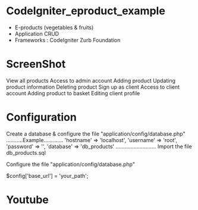 # CodeIgniter_eproduct_example
<ul>
	<li>E-products (vegetables &amp; fruits)</li>
<li>Application CRUD
	<li>Frameworks :  CodeIgniter    Zurb Foundation</li>
	</ul>


# ScreenShot

View all products
Access to admin account
Adding product
Updating product information
Deleting product
Sign up as client
Access to client account
Adding product to basket
Editing client profile

# Configuration
Create a database & configure the file "application/config/database.php" 
...........Example.............
  'hostname' => 'localhost',
	'username' => 'root',
	'password' => '',
	'database' => 'db_products'
 ...........................
Import the file db_products.sql

Configure the file "application/config/database.php"

$config['base_url'] = 'your_path'; 


# Youtube

